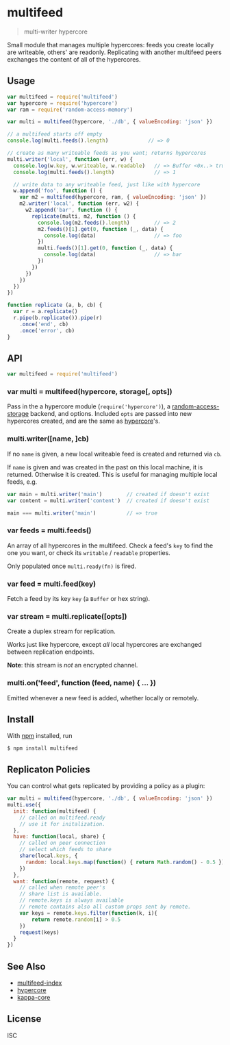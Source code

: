 # multifeed

> multi-writer hypercore

Small module that manages multiple hypercores: feeds you create locally are
writeable, others' are readonly. Replicating with another multifeed peers
exchanges the content of all of the hypercores.

## Usage

```js
var multifeed = require('multifeed')
var hypercore = require('hypercore')
var ram = require('random-access-memory')

var multi = multifeed(hypercore, './db', { valueEncoding: 'json' })

// a multifeed starts off empty
console.log(multi.feeds().length)             // => 0

// create as many writeable feeds as you want; returns hypercores
multi.writer('local', function (err, w) {
  console.log(w.key, w.writeable, w.readable)   // => Buffer <0x..> true true
  console.log(multi.feeds().length)             // => 1

  // write data to any writeable feed, just like with hypercore
  w.append('foo', function () {
    var m2 = multifeed(hypercore, ram, { valueEncoding: 'json' })
    m2.writer('local', function (err, w2) {
      w2.append('bar', function () {
        replicate(multi, m2, function () {
          console.log(m2.feeds().length)        // => 2
          m2.feeds()[1].get(0, function (_, data) {
            console.log(data)                   // => foo
          })
          multi.feeds()[1].get(0, function (_, data) {
            console.log(data)                   // => bar
          })
        })
      })
    })
  })
})

function replicate (a, b, cb) {
  var r = a.replicate()
  r.pipe(b.replicate()).pipe(r)
    .once('end', cb)
    .once('error', cb)
}
```

## API

```js
var multifeed = require('multifeed')
```

### var multi = multifeed(hypercore, storage[, opts])

Pass in the a hypercore module (`require('hypercore')`), a
[random-access-storage](https://github.com/random-access-storage/random-access-storage)
backend, and options. Included `opts` are passed into new hypercores created,
and are the same as
[hypercore](https://github.com/mafintosh/hypercore#var-feed--hypercorestorage-key-options)'s.

### multi.writer([name, ]cb)

If no `name` is given, a new local writeable feed is created and returned via
`cb`.

If `name` is given and was created in the past on this local machine, it is
returned. Otherwise it is created. This is useful for managing multiple local
feeds, e.g.

```js
var main = multi.writer('main')        // created if doesn't exist
var content = multi.writer('content')  // created if doesn't exist

main === multi.writer('main')          // => true
```

### var feeds = multi.feeds()

An array of all hypercores in the multifeed. Check a feed's `key` to
find the one you want, or check its `writable` / `readable` properties.

Only populated once `multi.ready(fn)` is fired.

### var feed = multi.feed(key)

Fetch a feed by its key `key` (a `Buffer` or hex string).

### var stream = multi.replicate([opts])

Create a duplex stream for replication.

Works just like hypercore, except *all* local hypercores are exchanged between
replication endpoints.

**Note**: this stream is *not* an encrypted channel.

### multi.on('feed', function (feed, name) { ... })

Emitted whenever a new feed is added, whether locally or remotely.

## Install

With [npm](https://npmjs.org/) installed, run

```
$ npm install multifeed
```

## Replicaton Policies
You can control what gets replicated by providing a policy as a plugin:

```js
var multi = multifeed(hypercore, './db', { valueEncoding: 'json' })
multi.use({
  init: function(multifeed) {
    // called on multifeed.ready
    // use it for initalization.
  },
  have: function(local, share) {
    // called on peer connection
    // select which feeds to share
    share(local.keys, {
      random: local.keys.map(function() { return Math.random() - 0.5 })
    })
  },
  want: function(remote, request) {
    // called when remote peer's
    // share list is available.
    // remote.keys is always available
    // remote contains also all custom props sent by remote.
    var keys = remote.keys.filter(function(k, i){
        return remote.random[i] > 0.5
    })
    request(keys)
  }
})

```
## See Also

- [multifeed-index](https://github.com/noffle/multifeed-index)
- [hypercore](https://github.com/mafintosh/hypercore)
- [kappa-core](https://github.com/noffle/kappa-core)

## License

ISC
